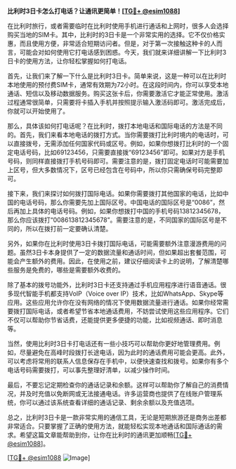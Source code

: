 **比利时3日卡怎么打电话？让通讯更简单！[[TG💪+ @esim1088](https://t.me/s/esim1088)]**

在比利时旅行，或者需要临时在比利时使用手机进行通话和上网时，很多人会选择购买当地的SIM卡。其中，比利时的3日卡是一个非常实用的选择。它不仅价格实惠，而且使用方便，非常适合短期访问者。但是，对于第一次接触这种卡的人而言，可能会对如何使用它打电话感到困惑。今天，我们就来详细讲解一下比利时3日卡的使用方法，让你轻松掌握如何打电话。

首先，让我们来了解一下什么是比利时3日卡。简单来说，这是一种可以在比利时本地使用的预付费SIM卡，通常有效期为72小时。在这段时间内，你可以享受本地通话、短信以及移动数据服务。购买这张卡后，你需要激活它才能正常使用。激活过程通常很简单，只需要将卡插入手机并按照提示输入激活码即可。激活完成后，你就可以开始使用了。

那么，具体该如何打电话呢？在比利时，拨打本地电话和国际电话的方法是不同的。首先，我们来看本地电话的拨打方式。当你需要拨打比利时境内的电话时，可以直接拨号，无需添加任何国家代码或区号。例如，如果你想拨打比利时的一个固定电话号码，比如69123456，只需要直接拨“69123456”即可。如果对方是手机号码，则同样直接拨打手机号码即可。需要注意的是，拨打固定电话时可能需要加上区号，但大多数情况下，区号已经包含在号码中，所以你只需确保号码完整即可。

接下来，我们来探讨如何拨打国际电话。如果你需要拨打其他国家的电话，比如中国的电话号码，那么你需要先加上国际区号。中国电话的国际区号是“0086”，然后再加上具体的电话号码。例如，如果你想拨打中国的手机号码13812345678，那么你应该拨打“008613812345678”。需要注意的是，不同国家的国际区号是不同的，所以在拨打前一定要确认清楚。

另外，如果你在比利时使用3日卡拨打国际电话，可能需要额外注意漫游费用的问题。虽然3日卡本身提供了一定的数据流量和通话时间，但如果超出套餐范围，可能会产生额外的费用。因此，在使用之前，建议仔细阅读卡上的说明，了解清楚哪些服务是免费的，哪些是需要额外收费的。

除了基本的拨号功能外，比利时3日卡还支持通过手机应用程序进行语音通话。很多现代智能手机都支持VoIP（Voice over IP）技术，比如WhatsApp、Skype等应用。这些应用允许你在没有网络的情况下使用数据流量进行通话。如果你经常需要拨打国际电话，或者希望节省本地通话费用，不妨尝试使用这些应用程序。它们不仅可以帮助你节省话费，还能提供更多便捷的功能，比如视频通话、即时消息等。

当然，使用比利时3日卡打电话还有一些小技巧可以帮助你更好地管理费用。例如，尽量避免在高峰时段拨打长途电话，因为此时的通话费用可能会更高。此外，可以考虑将常用的联系人信息保存在手机中，以便快速查找和拨号。如果你有多个电话号码需要拨打，可以事先整理好清单，以减少操作时间。

最后，不要忘记定期检查你的通话记录和余额。这样可以帮助你了解自己的消费情况，并及时充值以免断网或无法接通电话。许多运营商也提供了在线账户管理系统，你可以通过该系统查看详细的通话记录、剩余余额以及充值选项。

总之，比利时3日卡是一款非常实用的通信工具，无论是短期旅游还是商务出差都非常适合。只要掌握了正确的使用方法，就能轻松实现本地通话和国际通话的需求。希望这篇文章能帮助到你，让你在比利时的通讯更加顺畅[[TG💪+ @esim1088](https://t.me/s/esim1088)]。

[[TG💪+ @esim1088](https://t.me/s/esim1088) ![Image](https://i.postimg.cc/4NQfJmqS/Snipaste-2025-05-13-00-14-12.png)]